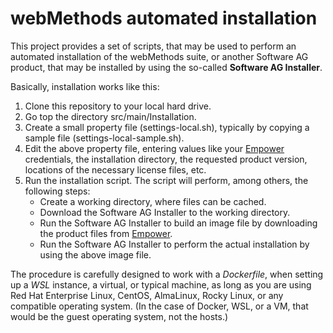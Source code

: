 # webMethods automated installation

This project provides a set of scripts, that may be used to perform an automated installation of the webMethods suite, or another Software AG product, that may be installed by using the so-called **Software AG Installer**.

Basically, installation works like this:

1. Clone this repository to your local hard drive.
2. Go top the directory src/main/Installation.
3. Create a small property file (settings-local.sh), typically by copying a sample file (settings-local-sample.sh).
4. Edit the above property file, entering values like your [Empower](https://empower.softwareag.com/) credentials, the installation directory, the requested product version, locations of the necessary license files, etc.
5. Run the installation script. The script will perform, among others, the following steps:
    - Create a working directory, where files can be cached.
    - Download the Software AG Installer to the working directory.
    - Run the Software AG Installer to build an image file by downloading the product files from [Empower](https://empower.softwareag.com/).
    - Run the Software AG Installer to perform the actual installation by using the above image file.

The procedure is carefully designed to work with a *Dockerfile*, when setting up a *WSL* instance, a virtual, or typical machine, as long as you are using Red Hat Enterprise Linux, CentOS, AlmaLinux, Rocky Linux, or any
compatible operating system. (In the case of Docker, WSL, or a VM, that would be the guest operating system, not the hosts.)
